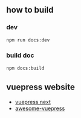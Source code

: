 
## how to build

### dev
```bash
npm run docs:dev
```
### build doc
```bash
npm docs:build

```

## vuepress website

* [vuepress next](https://v2.vuepress.vuejs.org/zh/)
* [awesome-vuepress](https://github.com/vuepress/awesome-vuepress)
